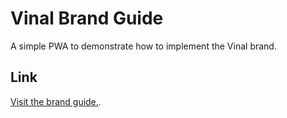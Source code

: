 # Vinal Brand Guide

A simple PWA to demonstrate how to implement the Vinal brand.

## Link

[Visit the brand guide.](https://brand.vinal.io).